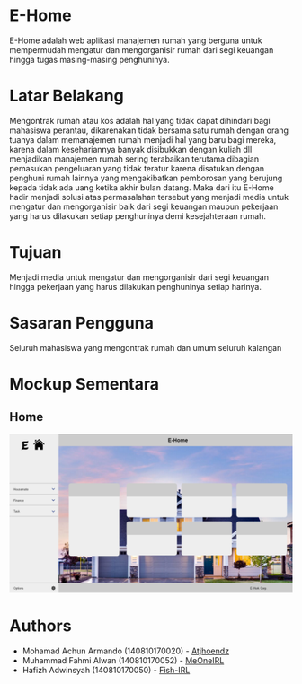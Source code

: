 # E-Home

E-Home adalah web aplikasi manajemen rumah yang berguna untuk mempermudah mengatur dan mengorganisir rumah dari segi keuangan hingga tugas masing-masing penghuninya.

# Latar Belakang

Mengontrak rumah atau kos adalah hal yang tidak dapat dihindari bagi mahasiswa perantau, dikarenakan tidak bersama satu rumah dengan orang tuanya dalam memanajemen rumah menjadi hal yang baru bagi mereka, karena dalam kesehariannya banyak disibukkan dengan kuliah dll menjadikan manajemen rumah sering terabaikan terutama dibagian pemasukan pengeluaran yang tidak teratur karena disatukan dengan penghuni rumah lainnya yang mengakibatkan pemborosan yang berujung kepada tidak ada uang ketika akhir bulan datang. Maka dari itu E-Home hadir menjadi solusi atas permasalahan tersebut yang menjadi media untuk mengatur dan mengorganisir baik dari segi keuangan maupun pekerjaan yang harus dilakukan setiap penghuninya demi kesejahteraan rumah.

# Tujuan

Menjadi media untuk mengatur dan mengorganisir dari segi keuangan hingga pekerjaan yang harus dilakukan penghuninya setiap harinya.

# Sasaran Pengguna

Seluruh mahasiswa yang mengontrak rumah dan umum seluruh kalangan

# Mockup Sementara

## Home
![MockUP_Sementara](https://github.com/atjhoendz/Project_PemWEB/blob/master/resources/mockup/mockup.png?raw=true)

# Authors

- Mohamad Achun Armando (140810170020) - [Atjhoendz](https://github.com/atjhoendz)
- Muhammad Fahmi Alwan (140810170052) - [MeOneIRL](https://github.com/meoneirl)
- Hafizh Adwinsyah (140810170050) - [Fish-IRL](https://github.com/fish-irl)
